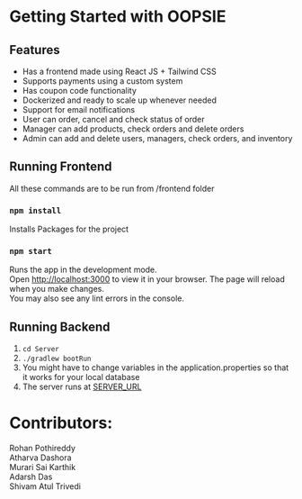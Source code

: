 # Getting Started with OOPSIE

## Features
- Has a frontend made using React JS + Tailwind CSS
- Supports payments using a custom system
- Has coupon code functionality
- Dockerized and ready to scale up whenever needed
- Support for email notifications 
- User can order, cancel and check status of order
- Manager can add products, check orders and delete orders
- Admin can add and delete users, managers, check orders, and inventory

## Running Frontend 
All these commands are to be run from /frontend folder
### `npm install`
Installs Packages for the project 
### `npm start`
Runs the app in the development mode.\
Open [http://localhost:3000](http://localhost:3000) to view it in your browser.
The page will reload when you make changes.\
You may also see any lint errors in the console.

## Running Backend
1. `cd Server`
2. `./gradlew bootRun`
3. You might have to change variables in the application.properties so that it works for your local database
4. The server runs at [SERVER_URL](SERVER_URL)

# Contributors: 
Rohan Pothireddy \
Atharva Dashora \
Murari Sai Karthik \
Adarsh Das \
Shivam Atul Trivedi
